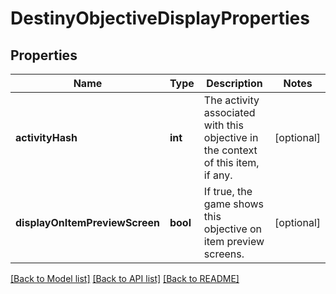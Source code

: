 # DestinyObjectiveDisplayProperties

## Properties
Name | Type | Description | Notes
------------ | ------------- | ------------- | -------------
**activityHash** | **int** | The activity associated with this objective in the context of this item, if any. | [optional] 
**displayOnItemPreviewScreen** | **bool** | If true, the game shows this objective on item preview screens. | [optional] 

[[Back to Model list]](../README.md#documentation-for-models) [[Back to API list]](../README.md#documentation-for-api-endpoints) [[Back to README]](../README.md)


